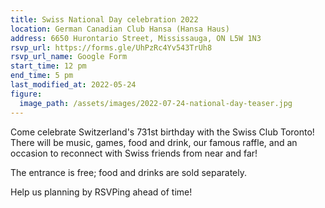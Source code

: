 ```yaml
---
title: Swiss National Day celebration 2022
location: German Canadian Club Hansa (Hansa Haus)
address: 6650 Hurontario Street, Mississauga, ON L5W 1N3
rsvp_url: https://forms.gle/UhPzRc4Yv543TrUh8
rsvp_url_name: Google Form
start_time: 12 pm
end_time: 5 pm
last_modified_at: 2022-05-24
figure:
  image_path: /assets/images/2022-07-24-national-day-teaser.jpg
---
```


Come celebrate Switzerland's 731st birthday with the Swiss Club Toronto! There
will be music, games, food and drink, our famous raffle, and an occasion to
reconnect with Swiss friends from near and far!

The entrance is free; food and drinks are sold separately.

Help us planning by RSVPing ahead of time!
